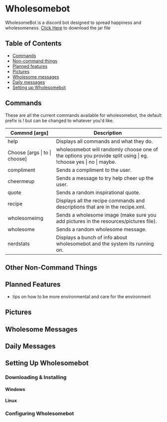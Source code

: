 

# Wholesomebot
WholesomeBot is a discord bot designed to spread happiness and wholesomeness.
[Click Here](https://github.com/basion96/Wholesomebot/releases/download/v1.0/Wholesomebot.jar) to download the jar file

## Table of Contents
* [Commands](#commands)
* [Non-command things](#other-non-command-things)
* [Planned features](#planned-features)
* [Pictures](#pictures)
* [Wholesome messages](#wholesome-messages)
* [Daily messages](#daily-messages)
* [Setting up Wholesomebot](#setting-up-wholesomebot)

## Commands
These are all the current commands available for wholesomebot, the default prefix is ! but can be changed to whatever you'd like.

|Commnd [args]|Description|
| --- | --- |
|help|Displays all commands and what they do.|
|Choose [args \| to \| choose] | wholeosmebot will randomly choose one of the options you provide split using \| eg. !choose yes \| no \| maybe.|
|compliment|Sends a compliment to the user.|
|cheermeup|Sends a message to try help cheer up the user.|
|quote|Sends a random inspirational quote.|
|recipe|Displays all the recipe commands and descriptions that are in the recipe.xml.|
|wholesomeimg|Sends a wholesome image (make sure you add pictures in the resources/pictures file).|
|wholesome|Sends a random wholesome message.|
|nerdstats|Displays a bunch of info about wholesomebot and the system its running on.|

## Other Non-Command Things


## Planned Features
* tips on how to be more environmental and care for the environment

## Pictures

## Wholesome Messages

## Daily Messages

## Setting Up Wholesomebot

### Downloading & Installing

#### Windows

#### Linux

### Configuring Wholesomebot
